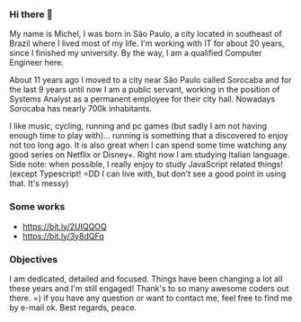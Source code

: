 ### Hi there 👋

My name is Michel, I was born in São Paulo, a city located in southeast of Brazil where I lived most of my life. I'm working with IT for about 20 years, since I finished my university. By the way, I am a qualified Computer Engineer here.

About 11 years ago I moved to a city near São Paulo called Sorocaba and for the last 9 years until now I am a public servant, working in the position of Systems Analyst as a permanent employee for their city hall. Nowadays Sorocaba has nearly 700k inhabitants.

I like music, cycling, running and pc games (but sadly I am not having enough time to play with)… running is something that a discovered to enjoy not too long ago. It is also great when I can spend some time watching any good series on Netflix or Disney+. Right now I am studying Italian language. Side note: when possible, I really enjoy to study JavaScript related things! (except Typescript! =DD I can live with, but don't see a good point in using that. It's messy)

### Some works

  - https://bit.ly/2UIQQOQ
  - https://bit.ly/3y8dQFq

### Objectives

I am dedicated, detailed and focused. Things have been changing a lot all these years and I'm still engaged! Thank's to so many awesome coders out there. =) if you have any question or want to contact me, feel free to find me by e-mail ok. Best regards, peace.
